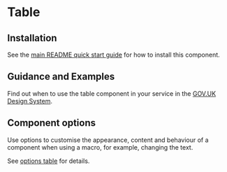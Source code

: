 # Table

## Installation

See the [main README quick start guide](https://github.com/alphagov/govuk-frontend/tree/test_moving_docs#quick-start) for how to install this component.

## Guidance and Examples

Find out when to use the table component in your service in the [GOV.UK Design System](https://test_moving_docs--govuk-design-system-preview.netlify.com/components/table).

## Component options

Use options to customise the appearance, content and behaviour of a component when using a macro, for example, changing the text.

See [options table](https://test_moving_docs--govuk-design-system-preview.netlify.com/components/table/#options-table-example) for details.
